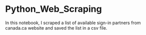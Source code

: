 # Python_Web_Scraping
In this notebook, I scraped a list of available sign-in partners from canada.ca website and saved the list in a csv file.
